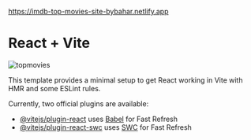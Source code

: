 https://imdb-top-movies-site-bybahar.netlify.app
# React + Vite
![topmovies](https://github.com/user-attachments/assets/6a78c3b9-4686-4873-9b5c-5bad5e6aeae0)

This template provides a minimal setup to get React working in Vite with HMR and some ESLint rules.

Currently, two official plugins are available:

- [@vitejs/plugin-react](https://github.com/vitejs/vite-plugin-react/blob/main/packages/plugin-react/README.md) uses [Babel](https://babeljs.io/) for Fast Refresh
- [@vitejs/plugin-react-swc](https://github.com/vitejs/vite-plugin-react-swc) uses [SWC](https://swc.rs/) for Fast Refresh
